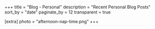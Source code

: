 +++
title = "Blog - Personal"
description = "Recent Personal Blog Posts"
sort_by = "date"
paginate_by = 12
transparent = true

[extra]
photo = "afternoon-nap-time.png"
+++
